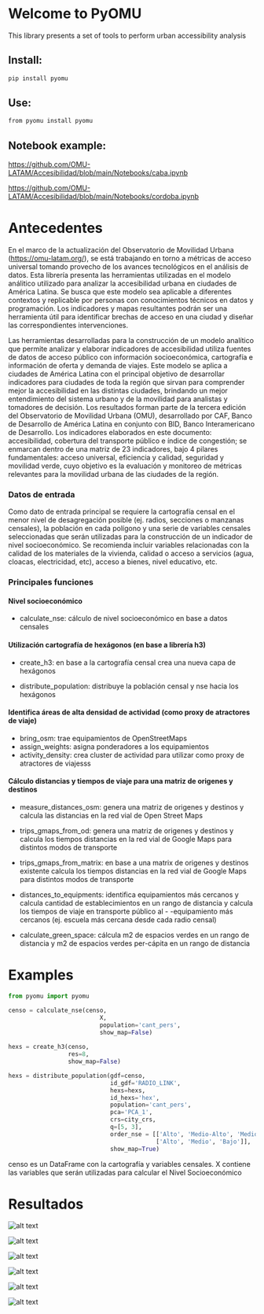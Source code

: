 # Welcome to PyOMU

This library presents a set of tools to perform urban accessibility analysis

## Install:

```sh
pip install pyomu
```

## Use:

```sh
from pyomu install pyomu
```

## Notebook example:

<https://github.com/OMU-LATAM/Accesibilidad/blob/main/Notebooks/caba.ipynb>

<https://github.com/OMU-LATAM/Accesibilidad/blob/main/Notebooks/cordoba.ipynb>


# Antecedentes

En el marco de la actualización del Observatorio de Movilidad Urbana (https://omu-latam.org/), se está trabajando en torno a métricas de acceso universal tomando provecho de los avances tecnológicos en el análisis de datos. Esta librería presenta las herramientas utilizadas en el modelo análitico utilizado para analizar la accesibilidad urbana en ciudades de América Latina. Se busca que este modelo sea aplicable a diferentes contextos y replicable por personas con conocimientos técnicos en datos y programación. Los indicadores y mapas resultantes podrán ser una herramienta útil para identificar brechas de acceso en una ciudad y diseñar las correspondientes intervenciones.

Las herramientas desarrolladas para la construcción de un modelo analítico que permite analizar y elaborar indicadores de accesibilidad utiliza fuentes de datos de acceso público con información socioeconómica, cartografía e información de oferta y demanda de viajes. Este modelo se aplica a ciudades de América Latina con el principal objetivo de desarrollar indicadores para ciudades de toda la región que sirvan para comprender mejor la accesibilidad en las distintas ciudades, brindando un mejor entendimiento del sistema urbano y de la movilidad para analistas y tomadores de decisión. Los resultados forman parte de la tercera edición del Observatorio de Movilidad Urbana (OMU), desarrollado por CAF, Banco de Desarrollo de América Latina en conjunto con  BID, Banco Interamericano de Desarrollo. Los indicadores elaborados en este documento: accesibilidad, cobertura del transporte público e índice de congestión; se enmarcan dentro de una matriz de 23 indicadores, bajo 4 pilares fundamentales: acceso universal, eficiencia y calidad, seguridad y movilidad verde, cuyo objetivo es la evaluación y monitoreo de métricas relevantes para la movilidad urbana de las ciudades de la región.


### Datos de entrada

Como dato de entrada principal se requiere la cartografía censal en el menor nivel de desagregación posible (ej. radios, secciones o manzanas censales), la población en cada polígono y una serie de variables censales seleccionadas que serán utilizadas para la construcción de un indicador de nivel socioeconómico. Se recomienda incluir variables relacionadas con la calidad de los materiales de la vivienda, calidad o acceso a servicios (agua, cloacas, electricidad, etc), acceso a bienes, nivel educativo, etc. 

### Principales funciones

#### Nivel socioeconómico

- calculate_nse: cálculo de nivel socioeconómico en base a datos censales

#### Utilización cartografía de hexágonos (en base a librería h3)

- create_h3: en base a la cartografía censal crea una nueva capa de hexágonos

- distribute_population: distribuye la población censal y nse hacia los hexágonos 

#### Identifica áreas de alta densidad de actividad (como proxy de atractores de viaje)

- bring_osm: trae equipamientos de OpenStreetMaps
- assign_weights: asigna ponderadores a los equipamientos
- activity_density: crea cluster de actividad para utilizar como proxy de atractores de viajesss

#### Cálculo distancias y tiempos de viaje para una matriz de origenes y destinos

- measure_distances_osm: genera una matriz de origenes y destinos y calcula las distancias en la red vial de Open Street Maps

- trips_gmaps_from_od: genera una matriz de origenes y destinos y calcula los tiempos distancias en la red vial de Google Maps para distintos modos de transporte

- trips_gmaps_from_matrix: en base a una matrix de origenes y destinos existente calcula los tiempos distancias en la red vial de Google Maps para distintos modos de transporte

- distances_to_equipments: identifica equipamientos más cercanos y calcula cantidad de establecimientos en un rango de distancia y calcula los tiempos de viaje en transporte público al - -equipamiento más cercanos (ej. escuela más cercana desde cada radio censal)

- calculate_green_space: cálcula m2 de espacios verdes en un rango de distancia y m2 de espacios verdes per-cápita en un rango de distancia


# Examples

```python
from pyomu import pyomu

censo = calculate_nse(censo, 
                          X, 
                          population='cant_pers', 
                          show_map=False)
    
hexs = create_h3(censo, 
                 res=8, 
                 show_map=False)

hexs = distribute_population(gdf=censo, 
                             id_gdf='RADIO_LINK', 
                             hexs=hexs, 
                             id_hexs='hex', 
                             population='cant_pers', 
                             pca='PCA_1', 
                             crs=city_crs, 
                             q=[5, 3],
                             order_nse = [['Alto', 'Medio-Alto', 'Medio', 'Medio-Bajo', 'Bajo'],
                                          ['Alto', 'Medio', 'Bajo']],
                             show_map=True)

```
censo es un DataFrame con la cartografía y variables censales.
X contiene las variables que serán utilizadas para calcular el Nivel Socioeconómico

# Resultados

![alt text](https://github.com/OMU-LATAM/Accesibilidad/blob/main/img/tiempos_prom.png "tiempos promedio")

![alt text](https://github.com/OMU-LATAM/Accesibilidad/blob/main/img/veloc_prom.png "velocidad promedio")

![alt text](https://github.com/OMU-LATAM/Accesibilidad/blob/main/img/distancias.jpg "Distancias")

![alt text](https://github.com/OMU-LATAM/Accesibilidad/blob/main/img/tiempos.jpg "Tiempos")

![alt text](https://github.com/OMU-LATAM/Accesibilidad/blob/main/img/centro.jpg "Tiempos al centro")

![alt text](https://github.com/OMU-LATAM/Accesibilidad/blob/main/img/centro_dist.jpg "Distancias al centro")

